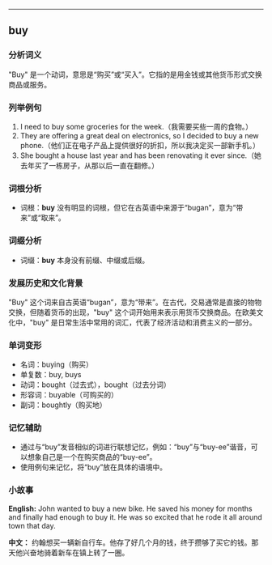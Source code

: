 
---------------
## buy
### 分析词义
"Buy" 是一个动词，意思是“购买”或“买入”。它指的是用金钱或其他货币形式交换商品或服务。

### 列举例句
1. I need to buy some groceries for the week.（我需要买些一周的食物。）
2. They are offering a great deal on electronics, so I decided to buy a new phone.（他们正在电子产品上提供很好的折扣，所以我决定买一部新手机。）
3. She bought a house last year and has been renovating it ever since.（她去年买了一栋房子，从那以后一直在翻修。）

### 词根分析
- 词根：**buy** 没有明显的词根，但它在古英语中来源于“bugan”，意为“带来”或“取来”。

### 词缀分析
- 词缀：**buy** 本身没有前缀、中缀或后缀。

### 发展历史和文化背景
"Buy" 这个词来自古英语“bugan”，意为“带来”。在古代，交易通常是直接的物物交换，但随着货币的出现，"buy" 这个词开始用来表示用货币交换商品。在欧美文化中，"buy" 是日常生活中常用的词汇，代表了经济活动和消费主义的一部分。

### 单词变形
- 名词：buying（购买）
- 单复数：buy, buys
- 动词：bought（过去式），bought（过去分词）
- 形容词：buyable（可购买的）
- 副词：boughtly（购买地）

### 记忆辅助
- 通过与“buy”发音相似的词进行联想记忆，例如：“buy”与“buy-ee”谐音，可以想象自己是一个在购买商品的“buy-ee”。
- 使用例句来记忆，将“buy”放在具体的语境中。

### 小故事
**English:**
John wanted to buy a new bike. He saved his money for months and finally had enough to buy it. He was so excited that he rode it all around town that day.

**中文：**
约翰想买一辆新自行车。他存了好几个月的钱，终于攒够了买它的钱。那天他兴奋地骑着新车在镇上转了一圈。


